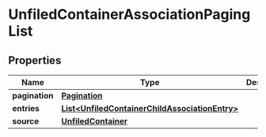 
# UnfiledContainerAssociationPagingList

## Properties
Name | Type | Description | Notes
------------ | ------------- | ------------- | -------------
**pagination** | [**Pagination**](Pagination.md) |  |  [optional]
**entries** | [**List&lt;UnfiledContainerChildAssociationEntry&gt;**](UnfiledContainerChildAssociationEntry.md) |  |  [optional]
**source** | [**UnfiledContainer**](UnfiledContainer.md) |  |  [optional]



